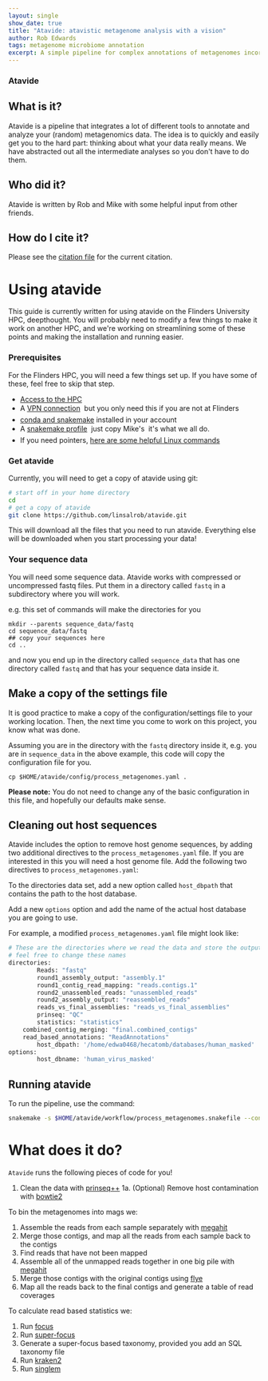 ```yaml
---
layout: single
show_date: true
title: "Atavide: atavistic metagenome analysis with a vision"
author: Rob Edwards
tags: metagenome microbiome annotation 
excerpt: A simple pipeline for complex annotations of metagenomes incorporating lots of tools
---
```



### Atavide

## What is it?

Atavide is a pipeline that integrates a lot of different tools to annotate and analyze your (random) metagenomics data. The idea is to quickly and easily get you to the hard part: thinking about what your data really means. We have abstracted out all the intermediate analyses so you don't have to do them.

## Who did it?

Atavide is written by Rob and Mike with some helpful input from other friends.

## How do I cite it?

Please see the [citation file](https://github.com/linsalrob/atavide/blob/main/CITATION.md) for the current citation.

# Using atavide

This guide is currently written for using atavide on the Flinders University HPC, deepthought. You will probably need to modify a few things to make it work on another HPC, and we're working on streamlining some of these points and making the installation and running easier.

### Prerequisites

For the Flinders HPC, you will need a few things set up. If you have some of these, feel free to skip that step.
 - [Access to the HPC](https://fame.flinders.edu.au/blog/2020/09/01/deepthought)
 - A [VPN connection](https://fame.flinders.edu.au/blog/2021/09/07/vpn) &#151; but you only need this if you are not at Flinders
 - [conda and snakemake](https://fame.flinders.edu.au/blog/2020/09/02/condadeepthought) installed in your account
 - A [snakemake profile](https://fame.flinders.edu.au/blog/2021/08/02/snakemake-profiles-updated) &#151; just copy Mike's &#151; it's what we all do.
 - If you need pointers, [here are some helpful Linux commands](https://fame.flinders.edu.au/blog/2020/09/01/deepthought)


### Get atavide

Currently, you will need to get a copy of atavide using git:

```bash
# start off in your home directory
cd
# get a copy of atavide
git clone https://github.com/linsalrob/atavide.git
```

This will download all the files that you need to run atavide. Everything else will be downloaded when you start processing your data!


### Your sequence data

You will need some sequence data. Atavide works with compressed or uncompressed fastq files. Put them in a directory called `fastq` in a subdirectory where you will work.

e.g. this set of commands will make the directories for you

```
mkdir --parents sequence_data/fastq
cd sequence_data/fastq
## copy your sequences here
cd ..
```

and now you end up in the directory called `sequence_data` that has one directory called `fastq` and that has your sequence data inside it.


## Make a copy of the settings file

It is good practice to make a copy of the configuration/settings file to your working location. Then, the next time you come to work on this project, you know what was done.

Assuming you are in the directory with the `fastq` directory inside it, e.g. you are in `sequence_data` in the above example, this code will copy the configuration file for you.

```
cp $HOME/atavide/config/process_metagenomes.yaml .
```

**Please note:** You do not need to change any of the basic configuration in this file, and hopefully our defaults make sense.

## Cleaning out host sequences

Atavide includes the option to remove host genome sequences, by adding two additional directives to the `process_metagenomes.yaml` file. If you are interested in this you will 
need a host genome file. Add the following two directives to `process_metagenomes.yaml`:

To the directories data set, add a new option called `host_dbpath` that contains the path to the host database.

Add a new `options` option and add the name of the actual host database you are going to use.

For example, a modified `process_metagenomes.yaml` file might look like:


```bash
# These are the directories where we read the data and store the output
# feel free to change these names
directories:
        Reads: "fastq"
        round1_assembly_output: "assembly.1"
        round1_contig_read_mapping: "reads.contigs.1"
        round2_unassembled_reads: "unassembled_reads"
        round2_assembly_output: "reassembled_reads"
        reads_vs_final_assemblies: "reads_vs_final_assemblies"
        prinseq: "QC"
        statistics: "statistics"
	combined_contig_merging: "final.combined_contigs"
	read_based_annotations: "ReadAnnotations"
        host_dbpath: '/home/edwa0468/hecatomb/databases/human_masked'
options:
        host_dbname: 'human_virus_masked'
```


## Running atavide

To run the pipeline, use the command:

```bash
snakemake -s $HOME/atavide/workflow/process_metagenomes.snakefile --configfile $HOME/atavide/config/process_metagenomes.yaml --profile slurm
```


# What does it do?

`Atavide` runs the following pieces of code for you!

1. Clean the data with [prinseq++](https://github.com/Adrian-Cantu/PRINSEQ-plus-plus)
   1a. (Optional) Remove host contamination with [bowtie2](http://bowtie-bio.sourceforge.net/bowtie2/index.shtml)

To bin the metagenomes into mags we:
1. Assemble the reads from each sample separately with [megahit](https://github.com/voutcn/megahit)
2. Merge those contigs, and map all the reads from each sample back to the contigs
3. Find reads that have not been mapped
4. Assemble all of the unmapped reads together in one big pile with [megahit](https://github.com/voutcn/megahit)
5. Merge those contigs with the original contigs using [flye](https://github.com/fenderglass/Flye)
6. Map all the reads back to the final contigs and generate a table of read coverages


To calculate read based statistics we:
1. Run [focus](https://github.com/metageni/FOCUS)
2. Run [super-focus](https://github.com/metageni/SUPER-FOCUS/)
3. Generate a super-focus based taxonomy, provided you add an SQL taxonomy file
4. Run [kraken2](https://ccb.jhu.edu/software/kraken2/)
5. Run [singlem](https://github.com/wwood/singlem)




